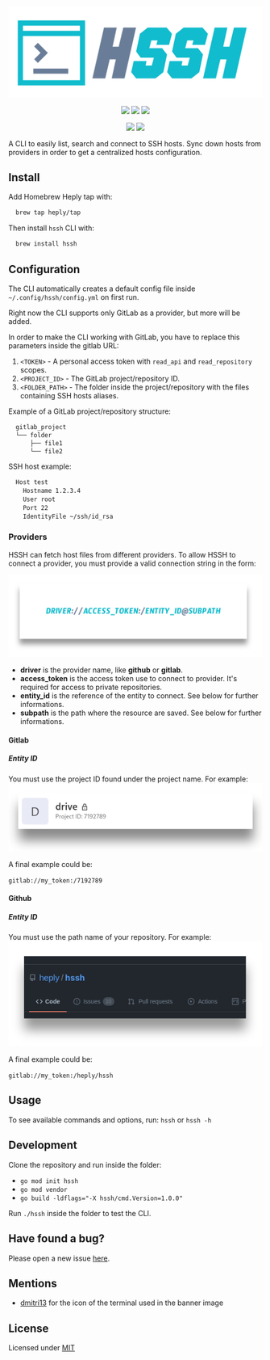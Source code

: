 <p align='center'><img src='./assets/logo_small.svg' /></p>

<p align='center'>
<img src='https://img.shields.io/github/go-mod/go-version/heply/hssh?color=10bccd&style=for-the-badge' />
<img src='https://img.shields.io/github/v/release/heply/hssh?color=10bccd&style=for-the-badge' />
<img src='https://img.shields.io/github/license/heply/hssh?color=10bccd&style=for-the-badge' />
</p>
<p align='center'>
<img src='https://img.shields.io/github/issues-pr/heply/hssh?color=10bccd&style=for-the-badge' />
<img src='https://img.shields.io/github/issues/heply/hssh?color=10bccd&style=for-the-badge' />
</p>

A CLI to easily list, search and connect to SSH hosts. Sync down hosts from providers in order to get a centralized hosts configuration.

## Install

Add Homebrew Heply tap with:

```bash
  brew tap heply/tap
```

Then install `hssh` CLI with:

```bash
  brew install hssh
```

## Configuration

The CLI automatically creates a default config file inside `~/.config/hssh/config.yml` on first run.

Right now the CLI supports only GitLab as a provider, but more will be added.

In order to make the CLI working with GitLab, you have to replace this parameters inside the gitlab URL:

1. `<TOKEN>` - A personal access token with `read_api` and `read_repository` scopes.
2. `<PROJECT_ID>` - The GitLab project/repository ID.
3. `<FOLDER_PATH>` - The folder inside the project/repository with the files containing SSH hosts aliases.

Example of a GitLab project/repository structure:

```
  gitlab_project
  └── folder
      ├── file1
      └── file2
```

SSH host example:

```bash
  Host test
    Hostname 1.2.3.4
    User root
    Port 22
    IdentityFile ~/ssh/id_rsa
```

### Providers
HSSH can fetch host files from different providers. To allow HSSH to connect a provider,
you must provide a valid connection string in the form:

<p align='center'>
<img src='./assets/provider.png' />
</p>

- **driver** is the provider name, like **github** or **gitlab**.
- **access_token** is the access token use to connect to provider. It's required for access to private repositories.
- **entity_id** is the reference of the entity to connect. See below for further informations.
- **subpath** is the path where the resource are saved. See below for further informations.

#### Gitlab
##### Entity ID
You must use the project ID found under the project name. For example:
![gitlab project id](./assets/example_project_id_gitlab.jpg)

A final example could be:

`gitlab://my_token:/7192789`

#### Github
##### Entity ID
You must use the path name of your repository. For example:
![gitlab project id](./assets/example_project_id_github.jpg)

A final example could be:

`gitlab://my_token:/heply/hssh`


## Usage

To see available commands and options, run: `hssh` or `hssh -h`

## Development

Clone the repository and run inside the folder:

- `go mod init hssh`
- `go mod vendor`
- `go build -ldflags="-X hssh/cmd.Version=1.0.0"`

Run `./hssh` inside the folder to test the CLI.

## Have found a bug?

Please open a new issue [here](https://github.com/heply/hssh/issues).

## Mentions
- [dmitri13](https://www.flaticon.com/authors/dmitri13) for the icon of the terminal used in the banner image

## License

Licensed under [MIT](./LICENSE)
